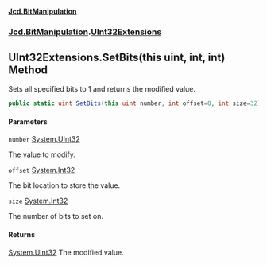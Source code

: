 #### [Jcd.BitManipulation](index.md 'index')

### [Jcd.BitManipulation](Jcd.BitManipulation 'Jcd.BitManipulation').[UInt32Extensions](Jcd.BitManipulation.UInt32Extensions 'Jcd.BitManipulation.UInt32Extensions')

## UInt32Extensions.SetBits(this uint, int, int) Method

Sets all specified bits to 1 and returns the modified value.

```csharp
public static uint SetBits(this uint number, int offset=0, int size=32);
```

#### Parameters

<a name='Jcd.BitManipulation.UInt32Extensions.SetBits(thisuint,int,int).number'></a>

`number` [System.UInt32](https://docs.microsoft.com/en-us/dotnet/api/System.UInt32 'System.UInt32')

The value to modify.

<a name='Jcd.BitManipulation.UInt32Extensions.SetBits(thisuint,int,int).offset'></a>

`offset` [System.Int32](https://docs.microsoft.com/en-us/dotnet/api/System.Int32 'System.Int32')

The bit location to store the value.

<a name='Jcd.BitManipulation.UInt32Extensions.SetBits(thisuint,int,int).size'></a>

`size` [System.Int32](https://docs.microsoft.com/en-us/dotnet/api/System.Int32 'System.Int32')

The number of bits to set on.

#### Returns

[System.UInt32](https://docs.microsoft.com/en-us/dotnet/api/System.UInt32 'System.UInt32')
The modified value.